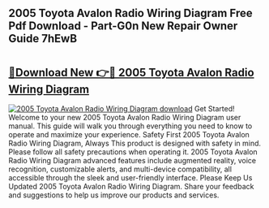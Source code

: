 ## 2005 Toyota Avalon Radio Wiring Diagram Free Pdf Download - Part-G0n New Repair Owner Guide 7hEwB

# <h2><a href="http://dfpr8w6.blite.top/?on=2005+Toyota+Avalon+Radio+Wiring+Diagram">🔗Download New 👉🔴 2005 Toyota Avalon Radio Wiring Diagram</a></h2>

[![2005 Toyota Avalon Radio Wiring Diagram download](https://i.imgur.com/lujVjoI.png)](http://dfpr8w6.blite.top/?on=2005+Toyota+Avalon+Radio+Wiring+Diagram)
Get Started! Welcome to your new 2005 Toyota Avalon Radio Wiring Diagram user manual. This guide will walk you through everything you need to know to operate and maximize your experience. Safety First 2005 Toyota Avalon Radio Wiring Diagram, Always This product is designed with safety in mind. Please follow all safety precautions when operating it. 2005 Toyota Avalon Radio Wiring Diagram advanced features include augmented reality, voice recognition, customizable alerts, and multi-device compatibility, all accessible through the sleek and user-friendly interface. Please Keep Us Updated 2005 Toyota Avalon Radio Wiring Diagram. Share your feedback and suggestions to help us improve our products and services.
